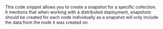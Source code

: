 This code snippet allows you to create a snapshot for a specific collection. It mentions that when working with a distributed deployment, snapshots should be created for each node individually as a snapshot will only include the data from the node it was created on.